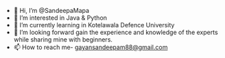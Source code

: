 - 👋 Hi, I’m @SandeepaMapa
- 👀 I’m interested in Java & Python
- 🌱 I’m currently learning in Kotelawala Defence University
- 💞️ I’m looking forward gain the experience and knowledge of the experts while sharing mine with beginners.
- 📫 How to reach me- gayansandeepam88@gmail.com 

<!---
SandeepaMapa/SandeepaMapa is a ✨ special ✨ repository because its `README.md` (this file) appears on your GitHub profile.
You can click the Preview link to take a look at your changes.
--->
